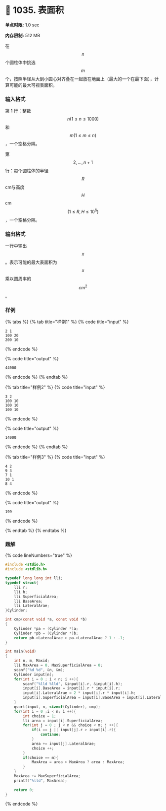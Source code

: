 # 💚 1035. 表面积

**单点时限:** 1.0 sec

**内存限制:** 512 MB

在 $$n$$个圆柱体中挑选 $$m$$ 个，按照半径从大到小圆心对齐叠在一起放在地面上（最大的一个在最下面），计算可能的最大可视表面积。

### 输入格式

第 1 行：整数$$n(1≤n≤1000)$$和 $$m(1≤m≤n)$$，一个空格分隔。

第 $$2,…,n+1$$ 行：每个圆柱体的半径$$R$$ cm与高度 $$H$$ cm$$(1≤R,H≤10^6)$$，一个空格分隔。

### 输出格式

一行中输出$$x$$。表示可能的最大表面积为 $$x$$ 乘以圆周率的 $$cm^2$$。

### 样例

{% tabs %}
{% tab title="样例1" %}
{% code title="input" %}
```
2 1
100 20
200 10
```
{% endcode %}

{% code title="output" %}
```
44000
```
{% endcode %}
{% endtab %}

{% tab title="样例2" %}
{% code title="input" %}
```
3 2
100 10
100 10
100 10
```
{% endcode %}

{% code title="output" %}
```
14000
```
{% endcode %}
{% endtab %}

{% tab title="样例3" %}
{% code title="input" %}
```
4 2
9 3
7 1
10 1
8 4
```
{% endcode %}

{% code title="output" %}
```
199
```
{% endcode %}


{% endtab %}
{% endtabs %}

### 题解

{% code lineNumbers="true" %}
```c
#include <stdio.h>
#include <stdlib.h>

typedef long long int lli;
typedef struct{
	lli r;
	lli h;
	lli SuperficialArea;
	lli BaseArea;
	lli LateralArae;
}Cylinder;

int cmp(const void *a, const void *b)
{
	Cylinder *pa = (Cylinder *)a;
	Cylinder *pb = (Cylinder *)b;
	return pb->LateralArae > pa->LateralArae ? 1 : -1;
}

int main(void)
{
	int n, m, Maxid;
	lli MaxArea = 0, MaxSuperficialArea = 0;
	scanf("%d %d", &n, &m);
	Cylinder input[n];
	for(int i = 0 ; i < n; i ++){
		scanf("%lld %lld", &input[i].r, &input[i].h);
		input[i].BaseArea = input[i].r * input[i].r;
		input[i].LateralArae = 2 * input[i].r * input[i].h;
		input[i].SuperficialArea = input[i].BaseArea + input[i].LateralArae;
	}
	qsort(input, n, sizeof(Cylinder), cmp);
	for(int i = 0 ;i < n; i ++){
		int choice = 1;
		lli area = input[i].SuperficialArea;
		for(int j = 0 ; j < n && choice < m; j ++){
			if(i == j || input[j].r > input[i].r){
				continue;
			}
			area += input[j].LateralArae;
			choice ++;
		}
		if(choice == m){
			MaxArea = area > MaxArea ? area : MaxArea;
		}
	}
	MaxArea += MaxSuperficialArea;
	printf("%lld", MaxArea);
	
	return 0;
}
```
{% endcode %}
